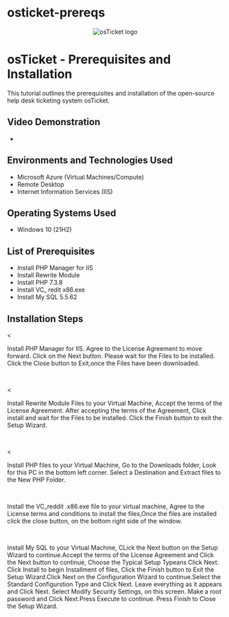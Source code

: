 # osticket-prereqs
<p align="center">
<img src="https://i.imgur.com/Clzj7Xs.png" alt="osTicket logo"/>
</p>

<h1>osTicket - Prerequisites and Installation</h1>
This tutorial outlines the prerequisites and installation of the open-source help desk ticketing system osTicket.<br />


<h2>Video Demonstration</h2>

- 

<h2>Environments and Technologies Used</h2>

- Microsoft Azure (Virtual Machines/Compute)
- Remote Desktop
- Internet Information Services (IIS)

<h2>Operating Systems Used </h2>

- Windows 10</b> (21H2)

<h2>List of Prerequisites</h2>

- Install PHP Manager for IIS
- Install Rewrite Module
- Install PHP 7.3.8
- Install VC_ redit x86.exe
- Install My SQL 5.5.62

<h2>Installation Steps</h2>

<p>
<<blockquote class="imgur-embed-pub" lang="en" data-id="a/WhducRn"  ><a href="//imgur.com/a/WhducRn"></a></blockquote><script async src="//s.imgur.com/min/embed.js" charset="utf-8"></script>
</p>
<p>
Install PHP Manager for IIS. Agree to the License Agreement to move forward. Click on the Next button. Please wait for the Files to be installed. Click the Close button to Exit,once the Files have been downloaded.

  <blockquote class="imgur-embed-pub" lang="en" data-id="a/dViEFAn" data-context="false" ><a href="//imgur.com/a/dViEFAn"></a></blockquote><script async src="//s.imgur.com/min/embed.js" charset="utf-8"></script>
</p>
<br />

<p>
<<blockquote class="imgur-embed-pub" lang="en" data-id="a/LP8sleR" data-context="false" ><a href="//imgur.com/a/LP8sleR"></a></blockquote><script async src="//s.imgur.com/min/embed.js" charset="utf-8"></script>
</p>
<p>
Install Rewrite Module Files to your Virtual Machine, Accept the terms of the License Agreement. After accepting the terms of the Agreement, Click install and wait for the Files to be installed. Click the Finish button to exit the Setup Wizard.
</p>
<br />


<blockquote class="imgur-embed-pub" lang="en" data-id="a/4M9zSjK" data-context="false" ><a href="//imgur.com/a/4M9zSjK"></a></blockquote><script async src="//s.imgur.com/min/embed.js" charset="utf-8"></script>
<p>

  
<<blockquote class="imgur-embed-pub" lang="en" data-id="a/by4V1Qb" data-context="false" ><a href="//imgur.com/a/by4V1Qb"></a></blockquote><script async src="//s.imgur.com/min/embed.js" charset="utf-8"></script>
</p>
<p>
Install PHP files to your Virtual Machine, Go to the Downloads folder, Look for this PC in the bottom left corner. Select a Destination and Extract files to the New PHP Folder.
  
<blockquote class="imgur-embed-pub" lang="en" data-id="a/tE4dYXG" data-context="false" ><a href="//imgur.com/a/tE4dYXG"></a></blockquote><script async src="//s.imgur.com/min/embed.js" charset="utf-8"></script>

<blockquote class="imgur-embed-pub" lang="en" data-id="a/eNspFqS" data-context="false" ><a href="//imgur.com/a/eNspFqS"></a></blockquote><script async src="//s.imgur.com/min/embed.js" charset="utf-8"></script>

<blockquote class="imgur-embed-pub" lang="en" data-id="a/PCTJ1YL" data-context="false" ><a href="//imgur.com/a/PCTJ1YL"></a></blockquote><script async src="//s.imgur.com/min/embed.js" charset="utf-8"></script>
  
</p>
<br />


<blockquote class="imgur-embed-pub" lang="en" data-id="a/PIruNHs" data-context="false" ><a href="//imgur.com/a/PIruNHs"></a></blockquote><script async src="//s.imgur.com/min/embed.js" charset="utf-8"></script>

</p>
</p>
Install the VC_reddit .x86.exe file to your virtual machine, Agree to the License terms and conditions to install the files,Once the files are installed click the close button, on the bottom right side of the window.

<blockquote class="imgur-embed-pub" lang="en" data-id="a/w5l5bxv" data-context="false" ><a href="//imgur.com/a/w5l5bxv"></a></blockquote><script async src="//s.imgur.com/min/embed.js" charset="utf-8"></script>

<p/>
<br  />

<blockquote class="imgur-embed-pub" lang="en" data-id="a/vQkSFDg" data-context="false" ><a href="//imgur.com/a/vQkSFDg"></a></blockquote><script async src="//s.imgur.com/min/embed.js" charset="utf-8"></script>

<p/>
<p/>
Install My SQL to your Virtual Machine, CLick the Next button on the Setup Wizard to continue.Accept the terms of the License Agreement and Click the Next button to continue, Choose the Typical Setup Typeans Click Next. Click Install to begin Installment of files, Click the Finish button to Exit the Setup Wizard.Click Next on the Configuration Wizard to continue.Select the Standard Configurstion Type and Click Next. Leave everything as it appears and Click Next. Select Modify Security Settings, on this screen. Make a root password and Click Next.Press Execute to continue. Press Finish to Close the Setup Wizard.

<blockquote class="imgur-embed-pub" lang="en" data-id="a/mmKEiip" data-context="false" ><a href="//imgur.com/a/mmKEiip"></a></blockquote><script async src="//s.imgur.com/min/embed.js" charset="utf-8"></script>

<blockquote class="imgur-embed-pub" lang="en" data-id="a/vuLpBti" data-context="false" ><a href="//imgur.com/a/vuLpBti"></a></blockquote><script async src="//s.imgur.com/min/embed.js" charset="utf-8"></script>

<blockquote class="imgur-embed-pub" lang="en" data-id="a/psM6E0u" data-context="false" ><a href="//imgur.com/a/psM6E0u"></a></blockquote><script async src="//s.imgur.com/min/embed.js" charset="utf-8"></script>

<blockquote class="imgur-embed-pub" lang="en" data-id="a/BAQpX6A" data-context="false" ><a href="//imgur.com/a/BAQpX6A"></a></blockquote><script async src="//s.imgur.com/min/embed.js" charset="utf-8"></script>

<blockquote class="imgur-embed-pub" lang="en" data-id="a/zg594Kp" data-context="false" ><a href="//imgur.com/a/zg594Kp"></a></blockquote><script async src="//s.imgur.com/min/embed.js" charset="utf-8"></script>

<blockquote class="imgur-embed-pub" lang="en" data-id="a/0xP0wrp" data-context="false" ><a href="//imgur.com/a/0xP0wrp"></a></blockquote><script async src="//s.imgur.com/min/embed.js" charset="utf-8"></script>

<blockquote class="imgur-embed-pub" lang="en" data-id="a/qajQhWa" data-context="false" ><a href="//imgur.com/a/qajQhWa"></a></blockquote><script async src="//s.imgur.com/min/embed.js" charset="utf-8"></script>

<blockquote class="imgur-embed-pub" lang="en" data-id="a/ewmN1Sm" data-context="false" ><a href="//imgur.com/a/ewmN1Sm"></a></blockquote><script async src="//s.imgur.com/min/embed.js" charset="utf-8"></script>

<blockquote class="imgur-embed-pub" lang="en" data-id="a/6jYup08" data-context="false" ><a href="//imgur.com/a/6jYup08"></a></blockquote><script async src="//s.imgur.com/min/embed.js" charset="utf-8"></script>

<blockquote class="imgur-embed-pub" lang="en" data-id="a/IsVNhcB" data-context="false" ><a href="//imgur.com/a/IsVNhcB"></a></blockquote><script async src="//s.imgur.com/min/embed.js" charset="utf-8"></script>
